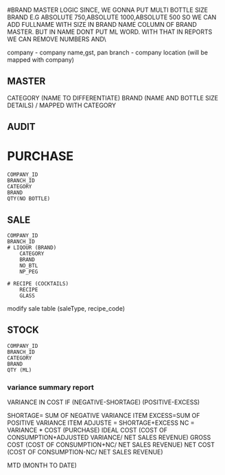 

#BRAND MASTER LOGIC
SINCE, WE GONNA PUT MULTI BOTTLE SIZE BRAND
E.G ABSOLUTE 750,ABSOLUTE 1000,ABSOLUTE 500
SO WE CAN ADD FULLNAME WITH SIZE IN BRAND NAME COLUMN OF BRAND MASTER. BUT IN NAME DONT PUT ML WORD.
WITH THAT IN REPORTS WE CAN REMOVE NUMBERS AND\



company  - company name,gst, pan 
branch -  company location (will be mapped with company)

## MASTER
CATEGORY (NAME TO DIFFERENTIATE) 
BRAND (NAME AND BOTTLE SIZE DETAILS) /  MAPPED WITH CATEGORY

## AUDIT
# PURCHASE
    COMPANY_ID
    BRANCH_ID
    CATEGORY
    BRAND
    QTY(NO BOTTLE)
    

## SALE
    COMPANY_ID
    BRANCH_ID
    # LIQOUR (BRAND)    
        CATEGORY
        BRAND
        NO_BTL 
        NP_PEG 
        
    # RECIPE (COCKTAILS)
        RECIPE
        GLASS
        
modify sale table (saleType, recipe_code)

## STOCK
    COMPANY_ID
    BRANCH_ID
    CATEGORY
    BRAND
    QTY (ML) 

### variance summary report

VARIANCE IN COST IF (NEGATIVE-SHORTAGE)
(POSITIVE-EXCESS)

SHORTAGE= SUM OF NEGATIVE VARIANCE ITEM
EXCESS=SUM OF POSITIVE VARIANCE ITEM
ADJUSTE = SHORTAGE+EXCESS
NC = VARIANCE * COST (PURCHASE)
IDEAL COST (COST OF CONSUMPTION+ADJUSTED VARIANCE/ NET SALES REVENUE)
GROSS COST (COST OF CONSUMPTION+NC/ NET SALES REVENUE)
NET COST (COST OF CONSUMPTION-NC/ NET SALES REVENUE)


MTD (MONTH TO DATE)